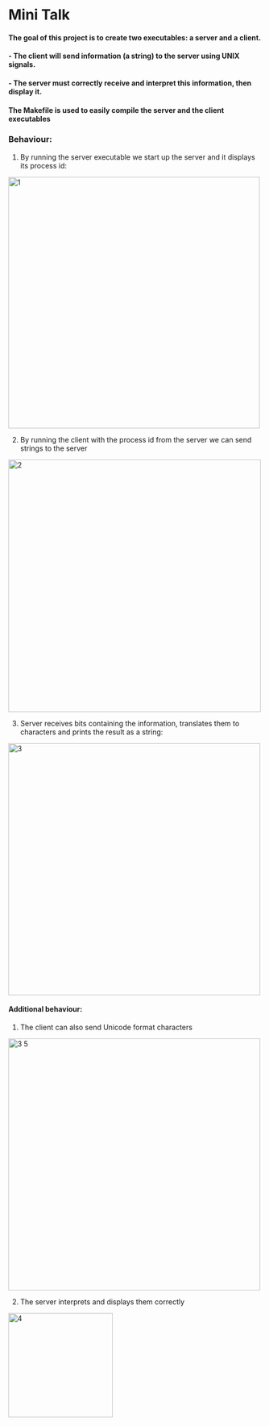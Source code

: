 # Mini Talk

#### The goal of this project is to create two executables: a server and a client.

#### - The client will send information (a string) to the server using UNIX signals.

#### - The server must correctly receive and interpret this information, then display it.

#### The Makefile is used to easily compile the server and the client executables

### Behaviour:

1) By running the server executable we start up the server and it displays its process id:
<img width="499" alt="1" src="https://user-images.githubusercontent.com/81527587/166075880-e1be7171-ec3a-4b04-9861-815f632d317f.png">


2) By running the client with the process id from the server we can send strings to the server
<img width="501" alt="2" src="https://user-images.githubusercontent.com/81527587/166075884-369d4bc1-bd4e-44ab-aa7b-4ecbedae4781.png">


3) Server receives bits containing the information, translates them to characters and prints the result as a string:
<img width="500" alt="3" src="https://user-images.githubusercontent.com/81527587/166075900-225ec802-a015-4e75-8b29-78b1dd8c3aed.png">


#### Additional behaviour:
1) The client can also send Unicode format characters
<img width="500" alt="3 5" src="https://user-images.githubusercontent.com/81527587/166075901-269010f5-df3e-4aef-88d4-64b84a6af2e3.png">


2) The server interprets and displays them correctly <br />
<img width="207" alt="4" src="https://user-images.githubusercontent.com/81527587/166075904-33852b0e-c040-4d0b-b592-9b622582429e.png">


